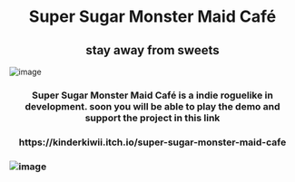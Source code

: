 <h1 align="center"> Super Sugar Monster Maid Café </h1>
</p>
<h2 align="center"> stay away from sweets </h2>

![image](https://user-images.githubusercontent.com/61572029/212350821-a99c3f4c-d817-4941-b9eb-3e683d44c455.png)

</p>

<h3 align="center"> Super Sugar Monster Maid Café is a indie roguelike in development. soon you will be able to play the demo and support the project in this link </h3>

<h3 align="center"> https://kinderkiwii.itch.io/super-sugar-monster-maid-cafe <h3>
  
</p>  
  
![image](https://user-images.githubusercontent.com/61572029/212353952-a0b6c66f-3fa1-44ec-8346-d9adca2f52c9.png)
